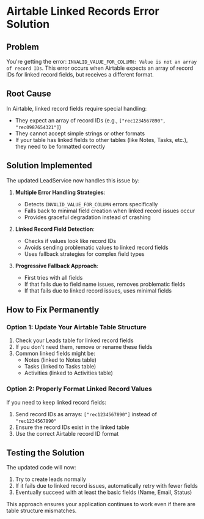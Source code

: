 # Airtable Linked Records Error Solution

## Problem
You're getting the error: `INVALID_VALUE_FOR_COLUMN: Value is not an array of record IDs`. This error occurs when Airtable expects an array of record IDs for linked record fields, but receives a different format.

## Root Cause
In Airtable, linked record fields require special handling:
- They expect an array of record IDs (e.g., `["rec1234567890", "rec0987654321"]`)
- They cannot accept simple strings or other formats
- If your table has linked fields to other tables (like Notes, Tasks, etc.), they need to be formatted correctly

## Solution Implemented

The updated LeadService now handles this issue by:

1. **Multiple Error Handling Strategies**:
   - Detects `INVALID_VALUE_FOR_COLUMN` errors specifically
   - Falls back to minimal field creation when linked record issues occur
   - Provides graceful degradation instead of crashing

2. **Linked Record Field Detection**:
   - Checks if values look like record IDs
   - Avoids sending problematic values to linked record fields
   - Uses fallback strategies for complex field types

3. **Progressive Fallback Approach**:
   - First tries with all fields
   - If that fails due to field name issues, removes problematic fields
   - If that fails due to linked record issues, uses minimal fields

## How to Fix Permanently

### Option 1: Update Your Airtable Table Structure
1. Check your Leads table for linked record fields
2. If you don't need them, remove or rename these fields
3. Common linked fields might be:
   - Notes (linked to Notes table)
   - Tasks (linked to Tasks table)
   - Activities (linked to Activities table)

### Option 2: Properly Format Linked Record Values
If you need to keep linked record fields:
1. Send record IDs as arrays: `["rec1234567890"]` instead of `"rec1234567890"`
2. Ensure the record IDs exist in the linked table
3. Use the correct Airtable record ID format

## Testing the Solution

The updated code will now:
1. Try to create leads normally
2. If it fails due to linked record issues, automatically retry with fewer fields
3. Eventually succeed with at least the basic fields (Name, Email, Status)

This approach ensures your application continues to work even if there are table structure mismatches.